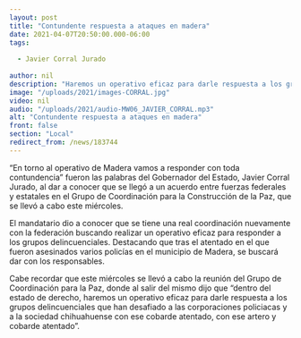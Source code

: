 ```yaml
---
layout: post
title: "Contundente respuesta a ataques en madera"
date: 2021-04-07T20:50:00.000-06:00
tags:
  
  - Javier Corral Jurado
  
author: nil
description: "Haremos un operativo eficaz para darle respuesta a los grupos delincuenciales que han desafiado a las corporaciones policiacas y a la sociedad chihuahuense con ese cobarde atentado, dijo el Gobernador."
image: "/uploads/2021/images-CORRAL.jpg"
video: nil
audio: "/uploads/2021/audio-MW06_JAVIER_CORRAL.mp3"
alt: "Contundente respuesta a ataques en madera"
front: false
section: "Local"
redirect_from: /news/183744
---
```


“En torno al operativo de Madera vamos a responder con toda contundencia” fueron las palabras del Gobernador del Estado, Javier Corral Jurado, al dar a conocer que se llegó a un acuerdo entre fuerzas federales y estatales en el Grupo de Coordinación para la Construcción de la Paz, que se llevó a cabo este miércoles.

El mandatario dio a conocer que se tiene una real coordinación nuevamente con la federación buscando realizar un operativo eficaz para responder a los grupos delincuenciales. Destacando que tras el atentado en el que fueron asesinados varios policías en el municipio de Madera, se buscará dar con los responsables.

Cabe recordar que este miércoles se llevó a cabo la reunión del Grupo de Coordinación para la Paz, donde al salir del mismo dijo que “dentro del estado de derecho, haremos un operativo eficaz para darle respuesta a los grupos delincuenciales que han desafiado a las corporaciones policiacas y a la sociedad chihuahuense con ese cobarde atentado, con ese artero y cobarde atentado”.
